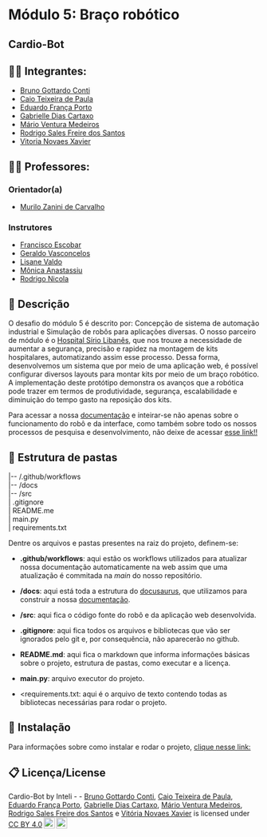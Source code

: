 
# Módulo 5: Braço robótico

## Cardio-Bot

## 👨‍🎓 Integrantes: 
- <a href="https://www.linkedin.com/in/bruno-gottardo-conti-a9625726a/">Bruno Gottardo Conti</a>
- <a href="https://www.linkedin.com/in/caio-teixeira-paula/">Caio Teixeira de Paula</a>
- <a href="https://www.linkedin.com/in/eduardo-franca-porto/">Eduardo França Porto</a> 
- <a href="https://www.linkedin.com/in/gabriellediascartaxo/">Gabrielle Dias Cartaxo</a> 
- <a href="https://www.linkedin.com/in/m%C3%A1rio-ventura-medeiros-123682291/">Mário Ventura Medeiros</a>
- <a href="https://www.linkedin.com/in/rodrigo-sales-07/">Rodrigo Sales Freire dos Santos</a> 
- <a href="https://www.linkedin.com/in/vitoria-novaes/">Vitoria Novaes Xavier</a>

## 👩‍🏫 Professores:
### Orientador(a) 
- <a href="https://www.linkedin.com/in/murilo-zanini-de-carvalho-0980415b/">Murilo Zanini de Carvalho</a>
### Instrutores
- <a href="https://www.linkedin.com/in/francisco-escobar/">Francisco Escobar</a>
- <a href="https://www.inteli.edu.br/">Geraldo Vasconcelos</a> 
- <a href="https://www.linkedin.com/in/lisane-valdo/">Lisane Valdo</a> 
- <a href="https://www.linkedin.com/in/monica-anastassiu-d-sc-2568522/">Mônica Anastassiu</a>
- <a href="https://www.linkedin.com/in/rodrigo-mangoni-nicola-537027158/">Rodrigo Nicola</a>

## 📜 Descrição

O desafio do módulo 5 é descrito por: Concepção de sistema de automação industrial e Simulação de robôs para aplicações diversas.
O nosso parceiro de módulo é o [Hospital Sírio Libanês](https://hospitalsiriolibanes.org.br/), que nos trouxe a necessidade de aumentar a segurança, precisão e rapidez na montagem de kits hospitalares, automatizando assim esse processo.
Dessa forma, desenvolvemos um sistema que por meio de uma aplicação web, é possível configurar diversos layouts para montar kits por meio de um braço robótico. A implementação deste protótipo demonstra os avanços que a robótica pode trazer em termos de produtividade, segurança, escalabilidade e diminuição do tempo gasto na reposição dos kits.

Para acessar a nossa <a href="https://inteli-college.github.io/2024-T0008-EC05-G05/" target="_blank" rel="noopener noreferrer">documentação</a> e inteirar-se não apenas sobre o funcionamento do robô e da interface, como também sobre todo os nossos processos de pesquisa e desenvolvimento, não deixe de acessar <a href="https://inteli-college.github.io/2024-T0008-EC05-G05/" target="_blank" rel="noopener noreferrer">esse link!!</a>

## 📁 Estrutura de pastas

|-- /.github/workflows<br>
|-- /docs<br>
|-- /src<br>
| .gitignore<br>
| README.me<br>
| main.py<br>
| requirements.txt<br>

Dentre os arquivos e pastas presentes na raiz do projeto, definem-se:

- <b>.github/workflows</b>: aqui estão os workflows utilizados para atualizar nossa documentação automaticamente na web assim que uma atualização é commitada na *main* do nosso repositório.

- <b>/docs</b>: aqui está toda a estrutura do [docusaurus](https://docusaurus.io/), que utilizamos para construir a nossa [documentação](https://inteli-college.github.io/2024-T0008-EC05-G05/).

- <b>/src</b>: aqui fica o código fonte do robô e da aplicação web desenvolvida.

- <b>.gitignore</b>: aqui fica todos os arquivos e bibliotecas que vão ser ignorados pelo git e, por consequência, não aparecerão no github.

- <b>README.md</b>: aqui fica o markdown que informa informações básicas sobre o projeto, estrutura de pastas, como executar e a licença.

- <b>main.py</b>: arquivo executor do projeto.

- <requirements.txt</b>: aqui é o arquivo de texto contendo todas as bibliotecas necessárias para rodar o projeto.

## 🔧 Instalação

Para informações sobre como instalar e rodar o projeto, [clique nesse link:](https://inteli-college.github.io/2024-T0008-EC05-G05/Sprint%205/como-utilizar/utilizacao)


## 📋 Licença/License
<p xmlns:cc="http://creativecommons.org/ns#" xmlns:dct="http://purl.org/dc/terms/"><span property="dct:title">Cardio-Bot</span> by Inteli - <span property="cc:attributionName">- <a href="https://www.linkedin.com/in/bruno-gottardo-conti-a9625726a/">Bruno Gottardo Conti</a>, <a href="https://www.linkedin.com/in/caio-teixeira-paula/">Caio Teixeira de Paula</a>, <a href="https://www.linkedin.com/in/eduardo-franca-porto/">Eduardo França Porto</a>, <a href="https://www.linkedin.com/in/gabriellediascartaxo/">Gabrielle Dias Cartaxo</a>, <a href="https://www.linkedin.com/in/m%C3%A1rio-ventura-medeiros-123682291/">Mário Ventura Medeiros</a>, <a href="https://www.linkedin.com/in/rodrigo-sales-07/">Rodrigo Sales Freire dos Santos</a> e <a href="https://www.linkedin.com/in/vitoria-novaes/">Vitória Novaes Xavier</a></span> is licensed under <a href="http://creativecommons.org/licenses/by/4.0/?ref=chooser-v1" target="_blank" rel="license noopener noreferrer" style="display:inline-block;">CC BY 4.0<img style="height:22px!important;margin-left:3px;vertical-align:text-bottom;" src="https://mirrors.creativecommons.org/presskit/icons/cc.svg?ref=chooser-v1"><img style="height:22px!important;margin-left:3px;vertical-align:text-bottom;" src="https://mirrors.creativecommons.org/presskit/icons/by.svg?ref=chooser-v1"></a></p>
